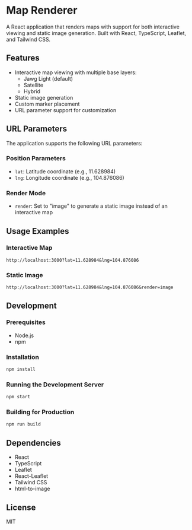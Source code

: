 # Map Renderer

A React application that renders maps with support for both interactive viewing and static image generation. Built with React, TypeScript, Leaflet, and Tailwind CSS.

## Features

- Interactive map viewing with multiple base layers:
  - Jawg Light (default)
  - Satellite
  - Hybrid
- Static image generation
- Custom marker placement
- URL parameter support for customization

## URL Parameters

The application supports the following URL parameters:

### Position Parameters

- `lat`: Latitude coordinate (e.g., 11.628984)
- `lng`: Longitude coordinate (e.g., 104.876086)

### Render Mode

- `render`: Set to "image" to generate a static image instead of an interactive map

## Usage Examples

### Interactive Map

```
http://localhost:3000?lat=11.628984&lng=104.876086
```

### Static Image

```
http://localhost:3000?lat=11.628984&lng=104.876086&render=image
```

## Development

### Prerequisites

- Node.js
- npm

### Installation

```bash
npm install
```

### Running the Development Server

```bash
npm start
```

### Building for Production

```bash
npm run build
```

## Dependencies

- React
- TypeScript
- Leaflet
- React-Leaflet
- Tailwind CSS
- html-to-image

## License

MIT
